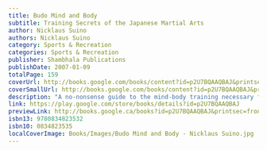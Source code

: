 ```yaml
---
title: Budo Mind and Body
subtitle: Training Secrets of the Japanese Martial Arts
author: Nicklaus Suino
authors: Nicklaus Suino
category: Sports & Recreation
categories: Sports & Recreation
publisher: Shambhala Publications
publishDate: 2007-01-09
totalPage: 159
coverUrl: http://books.google.com/books/content?id=p2U7BQAAQBAJ&printsec=frontcover&img=1&zoom=1&edge=curl&source=gbs_api
coverSmallUrl: http://books.google.com/books/content?id=p2U7BQAAQBAJ&printsec=frontcover&img=1&zoom=5&edge=curl&source=gbs_api
description: "A no-nonsense guide to the mind-body training necessary for budo, the study of traditional Japanese martial arts for self-cultivation—from a sixth-degree black belt and iaido teacher Budo is about learning more than how to fight; true budo is a way of seeking and uncovering meaning in life. Here, Nicklaus Suino, one of the leading iaido teachers in North America, gives expert advice on how to get the most from training in traditional Japanese martial arts such as iaido, kendo, aikido, judo, kyudo, and karate-do. He reveals the essential components of budo training, including how to: • determine the principles behind techniques • develop physical strength, technical strength and strength of character • discipline your mind to really focus and be in the present moment"
link: https://play.google.com/store/books/details?id=p2U7BQAAQBAJ
previewLink: http://books.google.ca/books?id=p2U7BQAAQBAJ&printsec=frontcover&dq=9780834823532&hl=&as_pt=BOOKS&cd=1&source=gbs_api
isbn13: 9780834823532
isbn10: 0834823535
localCoverImage: Books/Images/Budo Mind and Body - Nicklaus Suino.jpg
---
```

